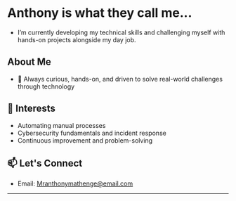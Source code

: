 # Anthony is what they call me...

- I’m currently developing my technical skills and challenging myself with hands-on projects alongside my day job.

## About Me
- 🎯 Always curious, hands-on, and driven to solve real-world challenges through technology

## 🧩 Interests
-  Automating manual processes
-  Cybersecurity fundamentals and incident response
-  Continuous improvement and problem-solving
  
## 📫 Let's Connect
- Email: Mranthonymathenge@email.com

---
